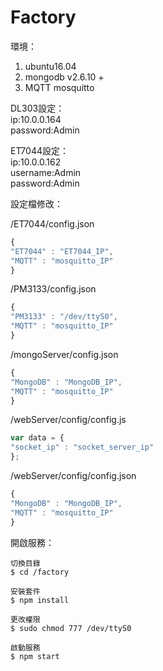 # Factory

環境：

1. ubuntu16.04
2. mongodb v2.6.10 +
3. MQTT mosquitto

DL303設定：</br>
ip:10.0.0.164</br>
password:Admin</br>

ET7044設定：</br>
ip:10.0.0.162</br>
username:Admin</br>
password:Admin</br>

設定檔修改：

/ET7044/config.json


```js
{
"ET7044" : "ET7044_IP",
"MQTT" : "mosquitto_IP"
}
```

/PM3133/config.json

```js
{
"PM3133" : "/dev/ttyS0",
"MQTT" : "mosquitto_IP"
}
```

/mongoServer/config.json

```js
{
"MongoDB" : "MongoDB_IP",
"MQTT" : "mosquitto_IP"
}
```

/webServer/config/config.js

```js
var data = {
"socket_ip" : "socket_server_ip"
};
```

/webServer/config/config.json

```js
{
"MongoDB" : "MongoDB_IP",
"MQTT" : "mosquitto_IP"
}
```

開啟服務：

```
切換目錄
$ cd /factory

安裝套件
$ npm install

更改權限
$ sudo chmod 777 /dev/ttyS0

啟動服務
$ npm start
```

